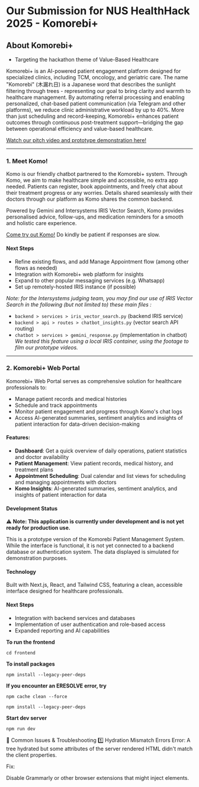 # Our Submission for NUS HealthHack 2025 - Komorebi+

## About Komorebi+
* Targeting the hackathon theme of Value-Based Healthcare

Komorebi+ is an AI-powered patient engagement platform designed for specialized clinics, including TCM, oncology, and geriatric care. The name "Komorebi" (木漏れ日) is a Japanese word that describes the sunlight filtering through trees - representing our goal to bring clarity and warmth to healthcare management. By automating referral processing and enabling personalized, chat-based patient communication (via Telegram and other platforms), we reduce clinic administrative workload by up to 40%. More than just scheduling and record-keeping, Komorebi+ enhances patient outcomes through continuous post-treatment support—bridging the gap between operational efficiency and value-based healthcare.

[Watch our pitch video and prototype demonstration here!](https://www.youtube.com/watch?v=6OCESbkUncI)

---

### 1. Meet Komo!
Komo is our friendly chatbot partnered to the Komorebi+ system. Through Komo, we aim to make healthcare simple and accessible, no extra app needed. Patients can register, book appointments, and freely chat about their treatment progress or any worries. Details shared seamlessly with their doctors through our platform as Komo shares the common backend. 

Powered by Gemini and Intersystems IRIS Vector Search, Komo provides personalised advice, follow-ups, and medication reminders for a smooth and holistic care experience.

[Come try out Komo!](https://t.me/Komorebi_KomoBot) Do kindly be patient if responses are slow.

#### Next Steps

- Refine existing flows, and add Manage Appointment flow (among other flows as needed)
- Integration with Komorebi+ web platform for insights
- Expand to other popular messaging services (e.g. Whatsapp)
- Set up remotely-hosted IRIS instance (if possible)

*Note: for the Intersystems judging team, you may find our use of IRIS Vector Search in the following (but not limited to) these main files :*
* ```backend > services > iris_vector_search.py``` (backend IRIS service)
* ```backend > api > routes > chatbot_insights.py``` (vector search API routing)
* ```chatbot > services > gemini_response.py``` (implementation in chatbot)
*We tested this feature using a local IRIS container, using the footage to film our prototype videos.*

---

### 2. Komorebi+ Web Portal
Komorebi+ Web Portal serves as comprehensive solution for healthcare professionals to:
- Manage patient records and medical histories
- Schedule and track appointments
- Monitor patient engagement and progress through Komo's chat logs
- Access AI-generated summaries, sentiment analytics and insights of patient interaction for data-driven decision-making


#### Features:
- **Dashboard**: Get a quick overview of daily operations, patient statistics and doctor availability
- **Patient Management**: View patient records, medical history, and treatment plans
- **Appointment Scheduling**: Dual calendar and list views for scheduling and managing appointments with doctors 
- **Komo Insights**: AI-generated summaries, sentiment analytics, and insights of patient interaction for data

#### Development Status
⚠️ **Note: This application is currently under development and is not yet ready for production use.**

This is a prototype version of the Komorebi Patient Management System. While the interface is functional, it is not yet connected to a backend database or authentication system. The data displayed is simulated for demonstration purposes.

#### Technology

Built with Next.js, React, and Tailwind CSS, featuring a clean, accessible interface designed for healthcare professionals.

#### Next Steps

- Integration with backend services and databases
- Implementation of user authentication and role-based access
- Expanded reporting and AI capabilities

**To run the frontend**

```cd frontend```

**To install packages**

```npm install --legacy-peer-deps```

**If you encounter an ERESOLVE error, try**

```npm cache clean --force```

```npm install --legacy-peer-deps```

**Start dev server**

```npm run dev```



🔧 Common Issues & Troubleshooting
1️⃣ Hydration Mismatch Errors
Error:
A tree hydrated but some attributes of the server rendered HTML didn't match the client properties.

Fix:

Disable Grammarly or other browser extensions that might inject elements.

